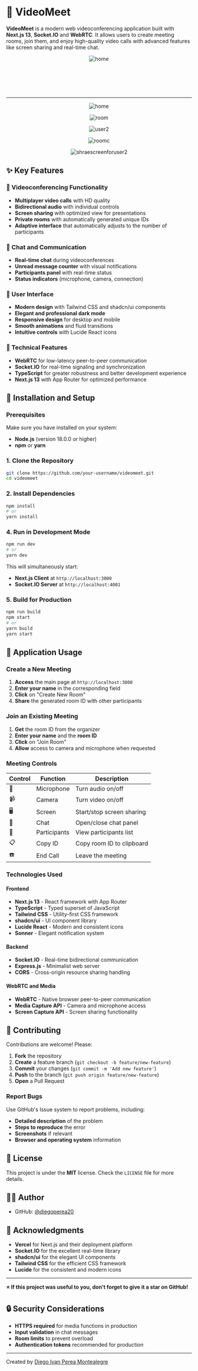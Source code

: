 # 🎥 VideoMeet


**VideoMeet** is a modern web videoconferencing application built with **Next.js 13**, **Socket.IO** and **WebRTC**. It allows users to create meeting rooms, join them, and enjoy high-quality video calls with advanced features like screen sharing and real-time chat.


<p align="center">
  <img src="README-images/home.png" alt="home">
</p>

<br>
<br>
<br>
<br>

-----

<p align="center">
  <img src="README-images/home.png" alt="home">
</p>

<p align="center">
  <img src="README-images/room.png" alt="room">
</p>

<p align="center">
  <img src="README-images/user2.png" alt="user2">
</p>


<p align="center">
  <img src="README-images/roomc.png" alt="roomc">
</p>

<p align="center">
  <img src="README-images/sharescreenforuser2.png" alt="shraescreenforuser2">
</p>



## ✨ Key Features

### 🎯 Videoconferencing Functionality

- **Multiplayer video calls** with HD quality
- **Bidirectional audio** with individual controls
- **Screen sharing** with optimized view for presentations
- **Private rooms** with automatically generated unique IDs
- **Adaptive interface** that automatically adjusts to the number of participants

### 💬 Chat and Communication

- **Real-time chat** during videoconferences
- **Unread message counter** with visual notifications
- **Participants panel** with real-time status
- **Status indicators** (microphone, camera, connection)

### 🎨 User Interface

- **Modern design** with Tailwind CSS and shadcn/ui components
- **Elegant and professional dark mode**
- **Responsive design** for desktop and mobile
- **Smooth animations** and fluid transitions
- **Intuitive controls** with Lucide React icons

### 🔧 Technical Features

- **WebRTC** for low-latency peer-to-peer communication
- **Socket.IO** for real-time signaling and synchronization
- **TypeScript** for greater robustness and better development experience
- **Next.js 13** with App Router for optimized performance

## 🚀 Installation and Setup

### Prerequisites

Make sure you have installed on your system:

- **Node.js** (version 18.0.0 or higher)
- **npm** or **yarn**

### 1. Clone the Repository

```bash
git clone https://github.com/your-username/videomeet.git
cd videomeet
```

### 2. Install Dependencies

```bash
npm install
# or
yarn install
```

### 4. Run in Development Mode

```bash
npm run dev
# or
yarn dev
```

This will simultaneously start:

- **Next.js Client** at `http://localhost:3000`
- **Socket.IO Server** at `http://localhost:4001`

### 5. Build for Production

```bash
npm run build
npm start
# or
yarn build
yarn start
```

## 📖 Application Usage

### Create a New Meeting

1. **Access** the main page at `http://localhost:3000`
2. **Enter your name** in the corresponding field
3. **Click** on "Create New Room"
4. **Share** the generated room ID with other participants

### Join an Existing Meeting

1. **Get** the room ID from the organizer
2. **Enter your name** and the **room ID**
3. **Click** on "Join Room"
4. **Allow** access to camera and microphone when requested

### Meeting Controls

| Control | Function     | Description               |
| ------- | ------------ | ------------------------- |
| 🎤      | Microphone   | Turn audio on/off         |
| 📹      | Camera       | Turn video on/off         |
| 🖥️      | Screen       | Start/stop screen sharing |
| 💬      | Chat         | Open/close chat panel     |
| 👥      | Participants | View participants list    |
| 📋      | Copy ID      | Copy room ID to clipboard |
| ☎️      | End Call     | Leave the meeting         |

### Technologies Used

#### Frontend

- **Next.js 13** - React framework with App Router
- **TypeScript** - Typed superset of JavaScript
- **Tailwind CSS** - Utility-first CSS framework
- **shadcn/ui** - UI component library
- **Lucide React** - Modern and consistent icons
- **Sonner** - Elegant notification system

#### Backend

- **Socket.IO** - Real-time bidirectional communication
- **Express.js** - Minimalist web server
- **CORS** - Cross-origin resource sharing handling

#### WebRTC and Media

- **WebRTC** - Native browser peer-to-peer communication
- **Media Capture API** - Camera and microphone access
- **Screen Capture API** - Screen sharing functionality

## 🤝 Contributing

Contributions are welcome! Please:

1. **Fork** the repository
2. **Create** a feature branch (`git checkout -b feature/new-feature`)
3. **Commit** your changes (`git commit -m 'Add new feature'`)
4. **Push** to the branch (`git push origin feature/new-feature`)
5. **Open** a Pull Request

### Report Bugs

Use GitHub's Issue system to report problems, including:

- **Detailed description** of the problem
- **Steps to reproduce** the error
- **Screenshots** if relevant
- **Browser and operating system** information

## 📄 License

This project is under the **MIT** license. Check the `LICENSE` file for more details.

## 👨‍💻 Author

- GitHub: [@diegoperea20](https://github.com/diegoperea20)


## 🙏 Acknowledgments

- **Vercel** for Next.js and their deployment platform
- **Socket.IO** for the excellent real-time library
- **shadcn/ui** for the elegant UI components
- **Tailwind CSS** for the efficient CSS framework
- **Lucide** for the consistent and modern icons

---

**⭐ If this project was useful to you, don't forget to give it a star on GitHub!**


## 🔒 Security Considerations

- **HTTPS required** for media functions in production
- **Input validation** in chat messages
- **Room limits** to prevent overload
- **Authentication tokens** recommended for production


----

Created by [Diego Ivan Perea Montealegre](https://github.com/diegoperea20)